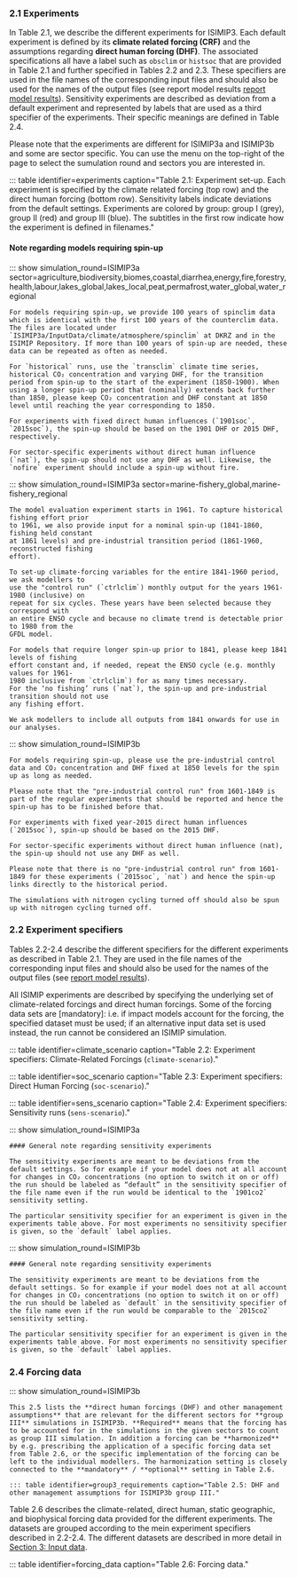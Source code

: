 ### 2.1 Experiments

In Table 2.1, we describe the different experiments for ISIMIP3. Each default experiment is defined by its **climate related forcing (CRF)** and the assumptions regarding **direct human forcing (DHF)**. The associated specifications all have a label such as `obsclim` or `histsoc` that are provided in Table 2.1 and further specified in Tables 2.2 and 2.3. These specifiers are used in the file names of the corresponding input files and should also be used for the names of the output files (see report model results [report model results](#5-reporting-model-results)). Sensitivity experiments are described as deviation from a default experiment and represented by labels that are used as a third specifier of the experiments. Their specific meanings are defined in Table 2.4.

Please note that the experiments are different for ISIMIP3a and ISIMIP3b and some are sector specific. You can use the menu on the top-right of the page to select the sumulation round and sectors you are interested in.

::: table identifier=experiments caption="Table 2.1: Experiment set-up. Each experiment is specified by the climate related forcing (top row) and the direct human forcing (bottom row). Sensitivity labels indicate deviations from the default settings.  Experiments are colored by group: group I (grey), group II (red) and group III (blue). The subtitles in the first row indicate how the experiment is defined in filenames."

#### Note regarding models requiring spin-up

::: show simulation_round=ISIMIP3a sector=agriculture,biodiversity,biomes,coastal,diarrhea,energy,fire,forestry,health,labour,lakes_global,lakes_local,peat,permafrost,water_global,water_regional

    For models requiring spin-up, we provide 100 years of spinclim data which is identical with the first 100 years of the counterclim data. The files are located under `ISIMIP3a/InputData/climate/atmosphere/spinclim` at DKRZ and in the ISIMIP Repository. If more than 100 years of spin-up are needed, these data can be repeated as often as needed.

    For `historical` runs, use the `transclim` climate time series, historical CO₂ concentration and varying DHF, for the transition period from spin-up to the start of the experiment (1850-1900). When using a longer spin-up period that (nominally) extends back further than 1850, please keep CO₂ concentration and DHF constant at 1850 level until reaching the year corresponding to 1850.

    For experiments with fixed direct human influences (`1901soc`, `2015soc`), the spin-up should be based on the 1901 DHF or 2015 DHF, respectively.

    For sector-specific experiments without direct human influence (`nat`), the spin-up should not use any DHF as well. Likewise, the `nofire` experiment should include a spin-up without fire.

::: show simulation_round=ISIMIP3a sector=marine-fishery_global,marine-fishery_regional

    The model evaluation experiment starts in 1961. To capture historical fishing effort prior
    to 1961, we also provide input for a nominal spin-up (1841-1860, fishing held constant
    at 1861 levels) and pre-industrial transition period (1861-1960, reconstructed fishing
    effort).

    To set-up climate-forcing variables for the entire 1841-1960 period, we ask modellers to
    use the "control run" (`ctrlclim`) monthly output for the years 1961-1980 (inclusive) on
    repeat for six cycles. These years have been selected because they correspond with
    an entire ENSO cycle and because no climate trend is detectable prior to 1980 from the
    GFDL model.

    For models that require longer spin-up prior to 1841, please keep 1841 levels of fishing
    effort constant and, if needed, repeat the ENSO cycle (e.g. monthly values for 1961-
    1980 inclusive from `ctrlclim`) for as many times necessary.
    For the ‘no fishing’ runs (`nat`), the spin-up and pre-industrial transition should not use
    any fishing effort.

    We ask modellers to include all outputs from 1841 onwards for use in our analyses.

::: show simulation_round=ISIMIP3b

    For models requiring spin-up, please use the pre-industrial control data and CO₂ concentration and DHF fixed at 1850 levels for the spin up as long as needed.

    Please note that the "pre-industrial control run" from 1601-1849 is part of the regular experiments that should be reported and hence the spin-up has to be finished before that.

    For experiments with fixed year-2015 direct human influences (`2015soc`), spin-up should be based on the 2015 DHF.

    For sector-specific experiments without direct human influence (nat), the spin-up should not use any DHF as well.

    Please note that there is no "pre-industrial control run" from 1601-1849 for these experiments (`2015soc`, `nat`) and hence the spin-up links directly to the historical period.

    The simulations with nitrogen cycling turned off should also be spun up with nitrogen cycling turned off.

### 2.2 Experiment specifiers

Tables 2.2-2.4 describe the different specifiers for the different experiments as described in Table 2.1. They are used in the file names of the corresponding input files and should also be used for the names of the output files (see [report model results](#5-reporting-model-results)).

All ISIMIP experiments are described by specifying the underlying set of climate-related forcings and direct human forcings. Some of the forcing data sets are [mandatory]: i.e. if impact models account for the forcing, the specified dataset must be used; if an alternative input data set is used instead, the run cannot be considered an ISIMIP simulation.

::: table identifier=climate_scenario caption="Table 2.2: Experiment specifiers: Climate-Related Forcings (`climate-scenario`)."

::: table identifier=soc_scenario caption="Table 2.3: Experiment specifiers: Direct Human Forcing (`soc-scenario`)."

::: table identifier=sens_scenario caption="Table 2.4: Experiment specifiers: Sensitivity runs (`sens-scenario`)."

::: show simulation_round=ISIMIP3a

    #### General note regarding sensitivity experiments

    The sensitivity experiments are meant to be deviations from the default settings. So for example if your model does not at all account for changes in CO₂ concentrations (no option to switch it on or off) the run should be labeled as “default” in the sensitivity specifier of the file name even if the run would be identical to the `1901co2` sensitivity setting.

    The particular sensitivity specifier for an experiment is given in the experiments table above. For most experiments no sensitivity specifier is given, so the `default` label applies.

::: show simulation_round=ISIMIP3b

    #### General note regarding sensitivity experiments

    The sensitivity experiments are meant to be deviations from the default settings. So for example if your model does not at all account for changes in CO₂ concentrations (no option to switch it on or off) the run should be labeled as `default` in the sensitivity specifier of the file name even if the run would be comparable to the `2015co2` sensitivity setting.

    The particular sensitivity specifier for an experiment is given in the experiments table above. For most experiments no sensitivity specifier is given, so the `default` label applies.

### 2.4 Forcing data

::: show simulation_round=ISIMIP3b

    This 2.5 lists the **direct human forcings (DHF) and other management assumptions** that are relevant for the different sectors for **group III** simulations in ISIMIP3b. **Required** means that the forcing has to be accounted for in the simulations in the given sectors to count as group III simulation. In addition a forcing can be **harmonized** by e.g. prescribing the application of a specific forcing data set from Table 2.6, or the specific implementation of the forcing can be left to the individual modellers. The harmonization setting is closely connected to the **mandatory** / **optional** setting in Table 2.6. 

    ::: table identifier=group3_requirements caption="Table 2.5: DHF and other management assumptions for ISIMIP3b group III."

Table 2.6 describes the climate-related, direct human, static geographic, and biophysical forcing data provided for the different experiments. The datasets are grouped according to the mein experiment specifiers described in 2.2-2.4. The different datasets are described in more detail in [Section 3: Input data](#3-input-data).

::: table identifier=forcing_data caption="Table 2.6: Forcing data."

